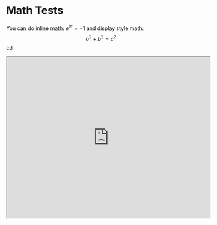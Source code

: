 # Math Tests

You can do inline math: $e^{i\pi} = -1$ and display style math:
$$a^2 + b^2 = c^2$$
cd
<iframe height="430" src="https://demo.webwork.rochester.edu/webwork2/html2xml?
&answersSubmitted=0
&sourceFilePath=Library/Rochester/setAlgebra01RealNumbers/lhp1_31-34_mo.pg
&problemSeed=123567890
&displayMode=MathJax
&courseID=daemon_course
&userID=daemon
&course_password=daemon
&outputformat=simple" width="540">
</iframe>